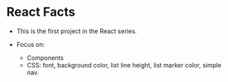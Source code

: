 # React Facts

- This is the first project in the React series.

- Focus on:
  - Components
  - CSS: font, background color, list line height, list marker color, simple nav.
